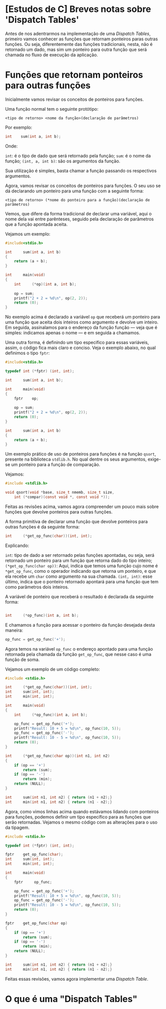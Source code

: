 # [Estudos de C] Breves notas sobre 'Dispatch Tables'


Antes de nos adentrarmos na implementação de uma _Dispatch Tables_, primeiro vamos conhecer as funções que retornam ponteiros paras outras funções. 
Ou seja, diferentemente das funções tradicionais, nesta, não é retornado um dado, mas sim um ponteiro para outra função que será chamada no fluxo de execução da aplicação. 

# Funções que retornam ponteiros para outras funções

Inicialmente vamos revisar os conceitos de ponteiros para funções. 

Uma função normal tem o seguinte protótipo:

```
<tipo de retorno> <nome da função>(declaração de parâmetros) 
``` 
Por exemplo:

```c
int    sum(int a, int b);
```
Onde: 

`int`: é o tipo de dado que será retornado pela função;
`sum`: é o nome da função;
`(int, a, int b)`: são os argumentos da função. 

Sua utilização é simples, basta chamar a função passando os respectivos argumentos. 

Agora, vamos revisar os conceitos de ponteiros para funções. O seu uso se dá declarando um ponteiro para uma função com a seguinte forma:

```
<tipo de retorno> (*nome do ponteiro para a função)(declaração de parâmetros) 
```  
Vemos, que difere da forma tradicional de declarar uma variável, aqui o nome dela vai entre parênteses, seguido pela declaração de parâmetros que a função apontada aceita.  

Vejamos um exemplo: 
```c
#include<stdio.h> 

int     sum(int a, int b) 
{
    return (a + b);
}

int     main(void)
{
    int     (*op)(int a, int b);
    
    op = sum;
    printf("2 + 2 = %d\n", op(2, 2));
    return (0);
}
```
No exemplo acima é declarado a variável `op` que receberá um ponteiro para uma função que aceita dois inteiros como argumento e devolve um inteiro. Em seguida, assinalamos para o endereço da função função — veja que é simples: indicamos apenas o nome — e em seguida a chamamos.

Uma outra forma, é definindo um tipo especifico para essas variáveis, assim, o código fica mais claro e conciso. Veja o exemplo abaixo, no qual definimos o tipo `fptr`:

```c
#include<stdio.h> 

typedef int (*fptr) (int, int); 

int     sum(int a, int b);

int     main(void)
{
    fptr    op;
    
    op = sum;
    printf("2 + 2 = %d\n", op(2, 2));
    return (0);
}

int     sum(int a, int b) 
{
    return (a + b);
}
```
Um exemplo prático de uso de ponteiros para funções é na função `qsort`, presente na biblioteca `stdlib.h`. No qual dentre os seus argumentos, exige-se um ponteiro para a função de comparação. 

Vejamos:
```c 
#include <stdlib.h>

void qsort(void *base, size_t nmemb, size_t size,
    int (*compar)(const void *, const void *));
```

Feitas as revisões acima, vamos agora compreender um pouco mais sobre funções que devolve ponteiros para outras funções.

A forma primitiva de declarar uma função que devolve ponteiros para outras funções é da seguinte forma: 
 
```c
int     (*get_op_func(char))(int, int);
```

Explicando:

`int`: tipo de dado a ser retornado pelas funções apontadas, ou seja, será retornado um ponteiro para um função que retorna dado do tipo inteiro;
`(*get_op_func(char op))`: Aqui, indica que temos uma função cujo nome é `*get_op_func`, como o operador indicando que retorna um ponteiro, e que ela recebe um `char` como argumento na sua chamada. 
`(int, int)`: esse último, indica que o ponteiro retornado apontará para uma função que tem como parâmetros dois inteiros. 


A variável de ponteiro que receberá o resultado é declarada da seguinte forma:

```c

int     (*op_func)(int a, int b);

```

E chamamos a função para acessar o ponteiro da função desejada desta maneira:

```c
op_func = get_op_func('+');
```
Agora temos na variável `op_func` o endereço apontado para uma função retornada pela chamada da função `get_op_func`, que nesse caso é uma função de soma. 

Vejamos um exemplo de um código completo: 

```C
#include <stdio.h>

int     (*get_op_func(char))(int, int);
int     sum(int, int);
int     min(int, int);

int     main(void)
{
    int     (*op_func)(int a, int b);

    op_func = get_op_func('+');
    printf("Result: 10 + 5 = %d\n", op_func(10, 5));
    op_func = get_op_func('-');
    printf("Result: 10 - 5 = %d\n", op_func(10, 5));
    return (0);
}

int     (*get_op_func(char op))(int n1, int n2)
{
    if (op == '+') 
        return (sum);
    if (op == '-') 
        return (min);
    return (NULL);
}

int     sum(int n1, int n2) { return (n1 + n2);}
int     min(int n1, int n2) { return (n1 - n2);}
```

Agora, como vimos linhas acima quando estávamos lidando com ponteiros para funções, podemos definir um tipo específico para as funções que serão retornadas. Vejamos o mesmo código com as alterações para o uso da tipagem. 

```c
#include <stdio.h>

typedef int (*fptr) (int, int); 

fptr    get_op_func(char);
int     sum(int, int);
int     min(int, int);

int     main(void)
{
    fptr     op_func;

    op_func = get_op_func('+');
    printf("Result: 10 + 5 = %d\n", op_func(10, 5));
    op_func = get_op_func('-');
    printf("Result: 10 - 5 = %d\n", op_func(10, 5));
    return (0);
}

fptr    get_op_func(char op)
{
    if (op == '+') 
        return (sum);
    if (op == '-') 
        return (min);
    return (NULL);
}

int     sum(int n1, int n2) { return (n1 + n2);}
int     min(int n1, int n2) { return (n1 - n2);}
```

Feitas essas revisões, vamos agora implementar uma _Dispatch Table_. 

# O que é uma "Dispatch Tables"